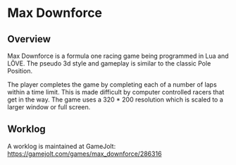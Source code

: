 # Max Downforce

## Overview

Max Downforce is a formula one racing game being programmed in Lua and LÖVE. The pseudo 3d style and gameplay is similar to the classic Pole Position.

The player completes the game by completing each of a number of laps within a time limit. This is made difficult by computer controlled racers that get in the way. The game uses a 320 \* 200 resolution which is scaled to a larger window or full screen.

## Worklog

A worklog is maintained at GameJolt: https://gamejolt.com/games/max_downforce/286316

